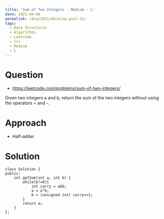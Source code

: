 ```yaml
---
title: 'Sum of Two Integers - Medium - L'
date: 2021-04-06
permalink: /dsa/2021/04/blog-post-12/
tags:
  - Data Structures
  - Algorithms
  - Leetcode
  - C++
  - Medium
  - L
---
```


# Question

- https://leetcode.com/problems/sum-of-two-integers/

Given two integers a and b, return the sum of the two integers without using the operators + and -.

# Approach

- Half-adder


# Solution
```
class Solution {
public:
    int getSum(int a, int b) {
        while(b!=0){
            int carry = a&b;
            a = a^b;
            b = (unsigned int) carry<<1;
        }
        return a;
    }
};
```